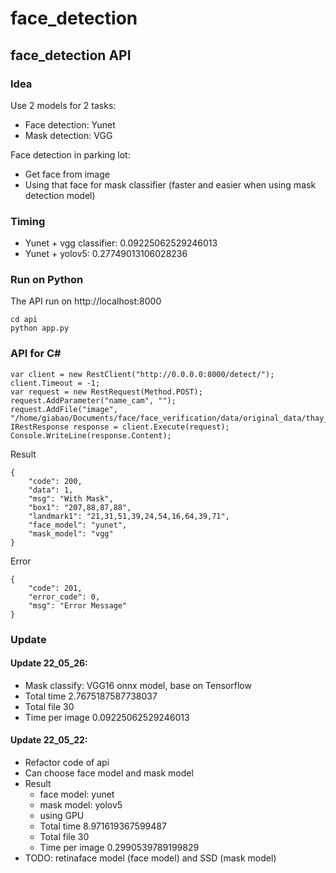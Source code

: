 # face_detection

## face_detection API 

### Idea
Use 2 models for 2 tasks:
- Face detection: Yunet
- Mask detection: VGG 

Face detection in parking lot:
- Get face from image
- Using that face for mask classifier (faster and easier when using mask detection model)

### Timing
- Yunet + vgg classifier: 0.09225062529246013 
- Yunet + yolov5: 0.27749013106028236

### Run on Python
The API run on http://localhost:8000
```
cd api
python app.py
```

### API for C#
```
var client = new RestClient("http://0.0.0.0:8000/detect/");
client.Timeout = -1;
var request = new RestRequest(Method.POST);
request.AddParameter("name_cam", "");
request.AddFile("image", "/home/giabao/Documents/face/face_verification/data/original_data/thay_ra/3444605152_134536_PLATE_4.png");
IRestResponse response = client.Execute(request);
Console.WriteLine(response.Content);
```

Result
```
{
    "code": 200,
    "data": 1,
    "msg": "With Mask",
    "box1": "207,88,87,88",
    "landmark1": "21,31,51,39,24,54,16,64,39,71",
    "face_model": "yunet",
    "mask_model": "vgg"
}
```

Error
```
{
    "code": 201,
    "error_code": 0,
    "msg": "Error Message"
}
```

### Update
#### Update 22_05_26:
- Mask classify: VGG16 onnx model, base on Tensorflow
- Total time 2.7675187587738037
- Total file 30
- Time per image 0.09225062529246013

#### Update 22_05_22:
- Refactor code of api
- Can choose face model and mask model
- Result
    - face model: yunet
    - mask model: yolov5
    - using GPU
    - Total time 8.971619367599487
    - Total file 30
    - Time per image 0.2990539789199829
- TODO: retinaface model (face model) and SSD (mask model)
